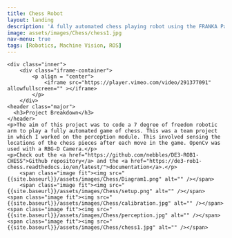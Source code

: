 ```yaml
---
title: Chess Robot
layout: landing
description: 'A fully automated chess playing robot using the FRANKA Panda arm.'
image: assets/images/Chess/chess1.jpg
nav-menu: true
tags: [Robotics, Machine Vision, ROS]
---
```


<!-- Main -->
<div id="main" class="alt">


<!-- One -->
<section id="one">

	<div class="inner">
		<div class="iframe-container">
			<p align = "center">
				<iframe src="https://player.vimeo.com/video/291377091" allowfullscreen="" ></iframe>
			</p>
		</div>
    <header class="major">
      <h3>Project Breakdown</h3>
    </header>
    <p>The aim of this project was to code a 7 degree of freedom robotic arm to play a fully automated game of chess. This was a team project in which I worked on the perception module. This involved sensing the locations of the chess pieces after each move in the game. OpenCv was used with a RBG-D Camera.</p>
    <p>Check out the <a href="https://github.com/nebbles/DE3-ROB1-CHESS">Github repository</a> and the <a href="https://de3-rob1-chess.readthedocs.io/en/latest/">documentation</a>.</p>
		<span class="image fit"><img src="{{site.baseurl}}/assets/images/Chess/Diagram1.png" alt="" /></span>
		<span class="image fit"><img src="{{site.baseurl}}/assets/images/Chess/setup.png" alt="" /></span>
    <span class="image fit"><img src="{{site.baseurl}}/assets/images/Chess/calibration.jpg" alt="" /></span>
    <span class="image fit"><img src="{{site.baseurl}}/assets/images/Chess/perception.jpg" alt="" /></span>
    <span class="image fit"><img src="{{site.baseurl}}/assets/images/Chess/chess1.jpg" alt="" /></span>
  </div>
</section>
